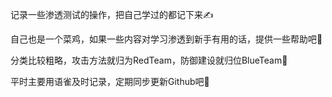 记录一些渗透测试的操作，把自己学过的都记下来✍️

自己也是一个菜鸡，如果一些内容对学习渗透到新手有用的话，提供一些帮助吧🚶

分类比较粗略，攻击方法就归为RedTeam，防御建设就归位BlueTeam📖

平时主要用语雀及时记录，定期同步更新Github吧💪